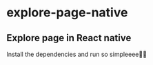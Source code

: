 # explore-page-native

## Explore page in React native

Install the dependencies and run so simpleeee💁‍♂️
